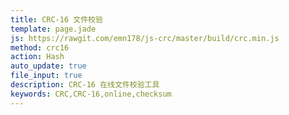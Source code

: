 ```yaml
---
title: CRC-16 文件校验
template: page.jade
js: https://rawgit.com/emn178/js-crc/master/build/crc.min.js
method: crc16
action: Hash
auto_update: true
file_input: true
description: CRC-16 在线文件校验工具
keywords: CRC,CRC-16,online,checksum
---
```

